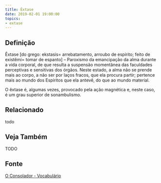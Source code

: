 ```yaml
---
title: Êxtase
date: 2019-02-01 19:00:00
topics:
- extase
---
```


## Definição
Êxtase [do grego: ekstasis= arrebatamento, arroubo de espírito; feito de
existêmi= tomar de espanto] – Paroxismo da emancipação da alma durante a vida
corporal, de que resulta a suspensão momentânea das faculdades perceptivas e
sensitivas dos órgãos. Neste estado, a alma não se prende mais ao corpo, a não
ser por laços fracos, que ela procura partir; pertence mais ao mundo dos
Espíritos que ela antevê, do que ao mundo material.

O êxtase é, algumas vezes, provocado pela ação magnética e, neste caso, é um
grau superior de sonambulismo.

## Relacionado
todo

## Veja Também
TODO

## Fonte
[O Consolador - Vocabulário](http://www.oconsolador.com.br/linkfixo/vocabulario/principal.html)


